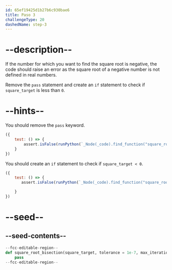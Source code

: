 ```yaml
---
id: 65ef19425d1b27b6c930bae6
title: Paso 3
challengeType: 20
dashedName: step-3
---
```


# --description--

If the number for which you want to find the square root is negative, the code should raise an error as the square root of a negative number is not defined in real numbers.

Remove the `pass` statement and create an `if` statement to check if `square_target` is less than `0`.

# --hints--

You should remove the `pass` keyword.

```js
({
    test: () => {
        assert.isFalse(runPython(`_Node(_code).find_function("square_root_bisection").has_pass()`))
    }
})
```

You should create an `if` statement to check if `square_target < 0`.

```js
({
    test: () => {
       assert.isFalse(runPython(`_Node(_code).find_function("square_root_bisection").find_if("square_target < 0").is_empty()`))

    }
})
```

# --seed--

## --seed-contents--

```py
--fcc-editable-region--
def square_root_bisection(square_target, tolerance = 1e-7, max_iterations = 100):
    pass
--fcc-editable-region--
```
